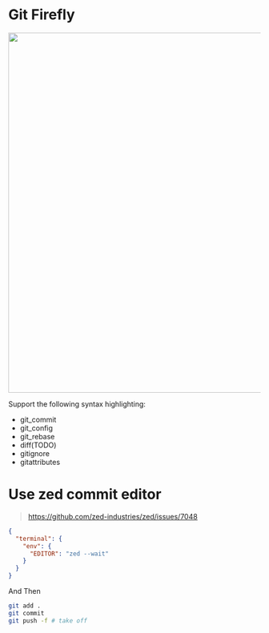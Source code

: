 # Git Firefly

<img width="720" src="https://s2.loli.net/2024/05/02/n8PkoAaFdrNsGZ5.png" />

Support the following syntax highlighting:

- git_commit
- git_config
- git_rebase
- diff(TODO)
- gitignore
- gitattributes

# Use zed commit editor

> https://github.com/zed-industries/zed/issues/7048

```json
{
  "terminal": {
    "env": {
      "EDITOR": "zed --wait"
    }
  }
}
```

And Then

```bash
git add .
git commit
git push -f # take off
```
